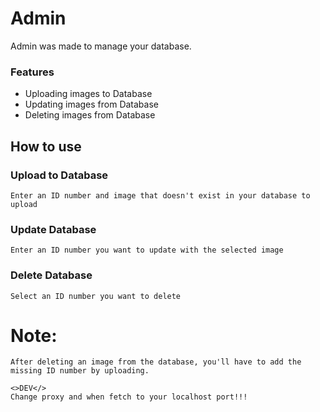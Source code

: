 # Admin
Admin was made to manage your database.
### Features
* Uploading images to Database
* Updating images from Database
* Deleting images from Database
## How to use
### Upload to Database
```
Enter an ID number and image that doesn't exist in your database to upload
```
###  Update Database
```
Enter an ID number you want to update with the selected image
```
### Delete Database
```
Select an ID number you want to delete
```

# Note:
```
After deleting an image from the database, you'll have to add the missing ID number by uploading.

<>DEV</>
Change proxy and when fetch to your localhost port!!!
``` 